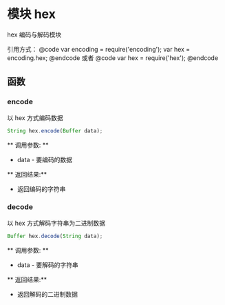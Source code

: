 # 模块 hex
hex 编码与解码模块

引用方式：
@code
var encoding = require(&#39;encoding&#39;);
var hex = encoding.hex;
@endcode
或者
@code
var hex = require(&#39;hex&#39;);
@endcode
## 函数
        
### encode
以 hex 方式编码数据
```JavaScript
String hex.encode(Buffer data);
```

** 调用参数: **
* data - 要编码的数据

** 返回结果:**
* 返回编码的字符串

### decode
以 hex 方式解码字符串为二进制数据
```JavaScript
Buffer hex.decode(String data);
```

** 调用参数: **
* data - 要解码的字符串

** 返回结果:**
* 返回解码的二进制数据

